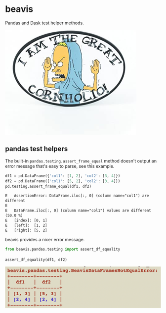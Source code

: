 # beavis

Pandas and Dask test helper methods.

![cornholio](https://github.com/MrPowers/beavis/blob/main/images/cornholio.jpg)

## pandas test helpers

The built-in `pandas.testing.assert_frame_equal` method doesn't output an error message that's easy to parse, see this example.

```python
df1 = pd.DataFrame({'col1': [1, 2], 'col2': [3, 4]})
df2 = pd.DataFrame({'col1': [5, 2], 'col2': [3, 4]})
pd.testing.assert_frame_equal(df1, df2)
```

```
E   AssertionError: DataFrame.iloc[:, 0] (column name="col1") are different
E
E   DataFrame.iloc[:, 0] (column name="col1") values are different (50.0 %)
E   [index]: [0, 1]
E   [left]:  [1, 2]
E   [right]: [5, 2]
```

beavis provides a nicer error message.

```python
from beavis.pandas.testing import assert_df_equality

assert_df_equality(df1, df2)
```

![BeavisDataFramesNotEqualError](https://github.com/MrPowers/beavis/blob/main/images/beavis_dataframes_not_equal_error.png)

